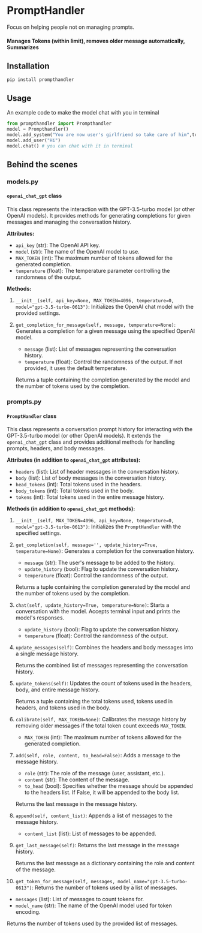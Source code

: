 # PromptHandler
Focus on helping people not on managing prompts.

#### Manages Tokens (within limit), removes older message automatically, Summarizes 

## Installation
```
pip install prompthandler
```
## Usage
An example code to make the model chat with you in terminal
```python
from prompthandler import Prompthandler
model = Prompthandler()
model.add_system("You are now user's girlfriend so take care of him",to_head=True) # Makes this to go on to the head. Head is not rolled so it stays the same
model.add_user("Hi")
model.chat() # you can chat with it in terminal
```
## Behind the scenes

### models.py

#### `openai_chat_gpt` class

This class represents the interaction with the GPT-3.5-turbo model (or other OpenAI models). It provides methods for generating completions for given messages and managing the conversation history.

**Attributes:**

- `api_key` (str): The OpenAI API key.
- `model` (str): The name of the OpenAI model to use.
- `MAX_TOKEN` (int): The maximum number of tokens allowed for the generated completion.
- `temperature` (float): The temperature parameter controlling the randomness of the output.

**Methods:**

1. `__init__(self, api_key=None, MAX_TOKEN=4096, temperature=0, model="gpt-3.5-turbo-0613")`:
   Initializes the OpenAI chat model with the provided settings.

2. `get_completion_for_message(self, message, temperature=None)`:
   Generates a completion for a given message using the specified OpenAI model.

   - `message` (list): List of messages representing the conversation history.
   - `temperature` (float): Control the randomness of the output. If not provided, it uses the default temperature.

   Returns a tuple containing the completion generated by the model and the number of tokens used by the completion.

### prompts.py

#### `PromptHandler` class

This class represents a conversation prompt history for interacting with the GPT-3.5-turbo model (or other OpenAI models). It extends the `openai_chat_gpt` class and provides additional methods for handling prompts, headers, and body messages.

**Attributes (in addition to `openai_chat_gpt` attributes):**

- `headers` (list): List of header messages in the conversation history.
- `body` (list): List of body messages in the conversation history.
- `head_tokens` (int): Total tokens used in the headers.
- `body_tokens` (int): Total tokens used in the body.
- `tokens` (int): Total tokens used in the entire message history.

**Methods (in addition to `openai_chat_gpt` methods):**

1. `__init__(self, MAX_TOKEN=4096, api_key=None, temperature=0, model="gpt-3.5-turbo-0613")`:
   Initializes the `PromptHandler` with the specified settings.

2. `get_completion(self, message='', update_history=True, temperature=None)`:
   Generates a completion for the conversation history.

   - `message` (str): The user's message to be added to the history.
   - `update_history` (bool): Flag to update the conversation history.
   - `temperature` (float): Control the randomness of the output.

   Returns a tuple containing the completion generated by the model and the number of tokens used by the completion.

3. `chat(self, update_history=True, temperature=None)`:
   Starts a conversation with the model. Accepts terminal input and prints the model's responses.

   - `update_history` (bool): Flag to update the conversation history.
   - `temperature` (float): Control the randomness of the output.

4. `update_messages(self)`:
   Combines the headers and body messages into a single message history.

   Returns the combined list of messages representing the conversation history.

5. `update_tokens(self)`:
   Updates the count of tokens used in the headers, body, and entire message history.

   Returns a tuple containing the total tokens used, tokens used in headers, and tokens used in the body.

6. `calibrate(self, MAX_TOKEN=None)`:
   Calibrates the message history by removing older messages if the total token count exceeds `MAX_TOKEN`.

   - `MAX_TOKEN` (int): The maximum number of tokens allowed for the generated completion.

7. `add(self, role, content, to_head=False)`:
   Adds a message to the message history.

   - `role` (str): The role of the message (user, assistant, etc.).
   - `content` (str): The content of the message.
   - `to_head` (bool): Specifies whether the message should be appended to the headers list. If False, it will be appended to the body list.

   Returns the last message in the message history.

8. `append(self, content_list)`:
   Appends a list of messages to the message history.

   - `content_list` (list): List of messages to be appended.

9. `get_last_message(self)`:
   Returns the last message in the message history.

   Returns the last message as a dictionary containing the role and content of the message.

10. `get_token_for_message(self, messages, model_name="gpt-3.5-turbo-0613")`:
   Returns the number of tokens used by a list of messages.

   - `messages` (list): List of messages to count tokens for.
   - `model_name` (str): The name of the OpenAI model used for token encoding.

   Returns the number of tokens used by the provided list of messages.
